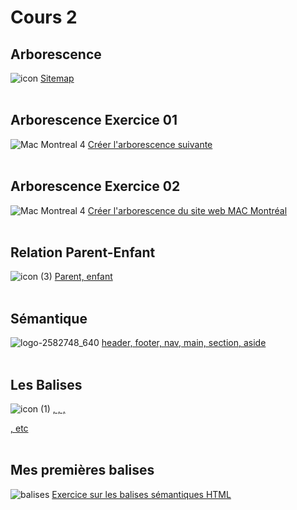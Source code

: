 # Cours 2

## Arborescence

![icon](https://github.com/user-attachments/assets/45afe678-94df-47d8-b3ac-b99d9d09cf4f)
[Sitemap](https://tim-montmorency.com/compendium/582-111%E2%80%93web1/autres/arborescence.html)
<br>
<br>
## Arborescence Exercice 01

![Mac Montreal 4](https://github.com/user-attachments/assets/de078ae9-135b-479c-b1c0-8186c34f53db)
[Créer l'arborescence suivante](https://tim-montmorency.com/compendium/582-111%E2%80%93web1/exercices/arborescence_exercice_01.html)
<br>
<br>
## Arborescence Exercice 02

![Mac Montreal 4](https://github.com/user-attachments/assets/952a2048-a6dc-4211-b363-1ce9af8a0536)
[Créer l'arborescence du site web MAC Montréal](https://tim-montmorency.com/compendium/582-111%E2%80%93web1/exercices/arborescence_exercice_02.html)
<br>
<br>
## Relation Parent-Enfant

![icon (3)](https://github.com/user-attachments/assets/3572f2cb-dc55-41c3-96bd-c86f72bbc8e7)
[Parent, enfant](https://tim-montmorency.com/compendium/582-111%E2%80%93web1/html/parents-enfants.html)
<br>
<br>
## Sémantique

![logo-2582748_640](https://github.com/user-attachments/assets/41d98834-b49e-453d-857e-830ac6c4dbaa)
[header, footer, nav, main, section, aside](https://tim-montmorency.com/compendium/582-111%E2%80%93web1/html/semantique.html)
<br>
<br>
## Les Balises

![icon (1)](https://github.com/user-attachments/assets/f9117e39-9d2b-457c-adfa-bd33d2447c36)
[<html>, <head>, <body>, <p>, etc](https://tim-montmorency.com/compendium/582-111%E2%80%93web1/html/balises.html)
<br>
<br>
## Mes premières balises

![balises](https://github.com/user-attachments/assets/dc60993a-4390-4485-a20d-a008d2f3551e)
[Exercice sur les balises sémantiques HTML](https://tim-montmorency.com/compendium/582-111%E2%80%93web1/exercices/mes_premieres_balises.html)
